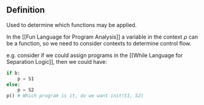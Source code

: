 ## Definition
Used to determine which functions may be applied.

In the [[Fun Language for Program Analysis]] a variable in the context $\rho$ can be a function, so we need to consider contexts to determine control flow.

e.g. consider if we could assign programs in the [[While Language for Separation Logic]], then we could have:
```python
if b:
	p = S1
else:
	p = S2
p() # Which program is it, do we want init(S1, S2) 
```